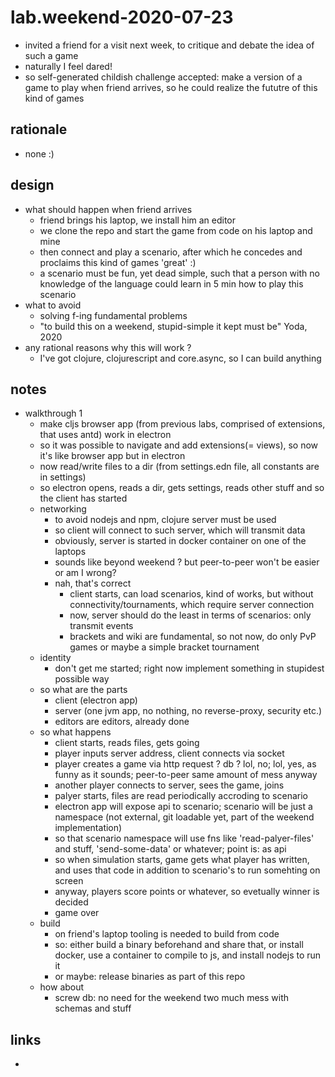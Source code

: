 # lab.weekend-2020-07-23

- invited a friend for a visit next week, to critique and debate the idea of such a game
- naturally I feel dared!
- so self-generated childish challenge accepted: make a version of a game to play when friend arrives, so he could realize the fututre of this kind of games

## rationale

- none :)

## design

- what should happen when friend arrives
    - friend brings his laptop, we install him an editor
    - we clone the repo and start the game from code on his laptop and mine
    - then connect and play a scenario, after which he concedes and proclaims this kind of games 'great' :)
    - a scenario must be fun, yet dead simple, such that a person with no knowledge of the language could learn in 5 min how to play this scenario
- what to avoid
    - solving f-ing fundamental problems
    - "to build this on a weekend, stupid-simple it kept must be" Yoda, 2020
- any rational reasons why this will work ?
    - I've got clojure, clojurescript and core.async, so I can build anything

## notes

- walkthrough 1
    - make cljs browser app (from previous labs, comprised of extensions, that uses antd) work in electron
    - so it was possible to navigate and add extensions(= views), so now it's like browser app but in electron
    - now read/write files to a dir (from settings.edn file, all constants are in settings)
    - so electron opens, reads a dir, gets settings, reads other stuff and so the client has started
    - networking
        - to avoid nodejs and npm, clojure server must be used
        - so client will connect to such server, which will transmit data
        - obviously, server is started in docker container on one of the laptops
        - sounds like beyond weekend ? but peer-to-peer won't be easier or am I wrong?
        - nah, that's correct
            - client starts, can load scenarios, kind of works, but without connectivity/tournaments, which require server connection
            - now, server should do the least in terms of scenarios: only transmit events
            - brackets and wiki are fundamental, so not now, do only PvP games or maybe a simple bracket tournament
    - identity
        - don't get me started; right now implement something in stupidest possible way
    - so what are the parts
        - client (electron app)
        - server (one jvm app, no nothing, no reverse-proxy, security etc.)
        - editors are editors, already done
    - so what happens
        - client starts, reads files, gets going
        - player inputs server address, client connects via socket
        - player creates a game via http request ? db ? lol, no; lol, yes, as funny as it sounds; peer-to-peer same amount of mess anyway
        - another player connects to server, sees the game, joins
        - palyer starts, files are read periodically accroding to scenario
        - electron app will expose api to scenario; scenario will be just a namespace (not external, git loadable yet, part of the weekend implementation)
        - so that scenario namespace will use fns like 'read-palyer-files' and stuff, 'send-some-data' or whatever; point is: as api
        - so when simulation starts, game gets what player has written, and uses that code in addition to scenario's to run somehting on screen
        - anyway, players score points or whatever, so evetually winner is decided
        - game over
    - build
        - on friend's laptop tooling is needed to build from code
        - so: either build a binary beforehand and share that, or install docker, use a container to compile to js, and install nodejs to run it
        - or maybe: release binaries as part of this repo
    - how about
        - screw db: no need for the weekend two much mess with schemas and stuff

## links

- 

